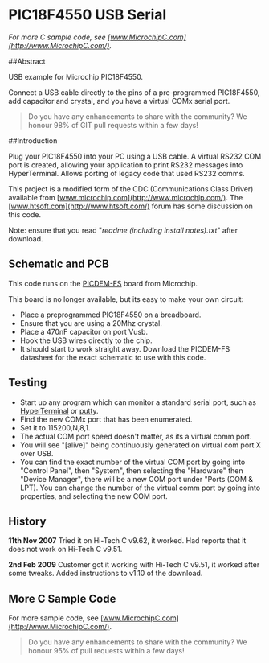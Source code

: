 # PIC18F4550 USB Serial

*For more C sample code, see [www.MicrochipC.com](http://www.MicrochipC.com/).*

##Abstract

USB example for Microchip PIC18F4550.

Connect a USB cable directly to the pins of a pre-programmed PIC18F4550, add capacitor and crystal, and you have a virtual COMx serial port.

> Do you have any enhancements to share with the community? We honour 98% of GIT pull requests within a few days!

##Introduction

Plug your PIC18F4550 into your PC using a USB cable. A virtual RS232 COM port is created, allowing your application to print RS232 messages into HyperTerminal. Allows porting of legacy code that used RS232 comms. 

This project is a modified form of the CDC (Communications Class Driver) available from [www.microchip.com](http://www.microchip.com/). The [www.htsoft.com](http://www.htsoft.com/) forum has some discussion on this code. 

Note: ensure that you read "*readme (including install notes).txt*" after download. 

## Schematic and PCB

This code runs on the [PICDEM-FS](http://www.microchip.com/Developmenttools/ProductDetails.aspx?PartNO=DM163025) board from Microchip.

This board is no longer available, but its easy to make your own circuit:

- Place a preprogrammed PIC18F4550 on a breadboard.
- Ensure that you are using a 20Mhz crystal.
- Place a 470nF capacitor on port Vusb.
- Hook the USB wires directly to the chip. 
- It should start to work straight away. Download the PICDEM-FS datasheet for the exact schematic to use with this code.

## Testing

- Start up any program which can monitor a standard serial port, such as [HyperTerminal](http://www.hilgraeve.com/hyperterminal/) or [putty](http://www.chipkin.com/using-putty-for-serial-com-connections-hyperterminal-replacement/). 
- Find the new COMx port that has been enumerated. 
- Set it to 115200,N,8,1. 
- The actual COM port speed doesn't matter, as its a virtual comm port. 
- You will see "[alive]" being continuously generated on virtual com port X over USB. 
- You can find the exact number of the virtual COM port by going into "Control Panel", then "System", then selecting the "Hardware" then "Device Manager", there will be a new COM port under "Ports (COM & LPT). You can change the number of the virtual comm port by going into properties, and selecting the new COM port.

## History

**11th Nov 2007** Tried it on Hi-Tech C v9.62, it worked. Had reports that it does not work on Hi-Tech C v9.51.

**2nd Feb 2009** Customer got it working with Hi-Tech C v9.51, it worked after some tweaks. Added instructions to v1.10 of the download.

## More C Sample Code

For more sample code, see [www.MicrochipC.com](http://www.MicrochipC.com/).

> Do you have any enhancements to share with the community? We honour 95% of pull requests within a few days!